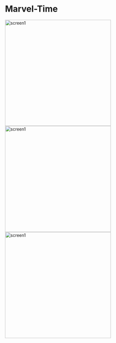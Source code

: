 # Marvel-Time
<img align="left" alt="screen1" width ="350px" src="hhttps://github.com/bake08/Marvel-Time/blob/main/img/%D0%A1%D0%BD%D0%B8%D0%BC%D0%BE%D0%BA%20%D1%8D%D0%BA%D1%80%D0%B0%D0%BD%D0%B0%20%D0%BE%D1%82%202023-02-06%2021-56-09.png" />
<img align="left" alt="screen1" width ="350px" src="https://github.com/bake08/Marvel-Time/blob/main/img/%D0%A1%D0%BD%D0%B8%D0%BC%D0%BE%D0%BA%20%D1%8D%D0%BA%D1%80%D0%B0%D0%BD%D0%B0%20%D0%BE%D1%82%202023-02-06%2021-56-44.png" />
<img align="left" alt="screen1" width ="350px" src="https://github.com/bake08/Marvel-Time/blob/main/img/%D0%A1%D0%BD%D0%B8%D0%BC%D0%BE%D0%BA%20%D1%8D%D0%BA%D1%80%D0%B0%D0%BD%D0%B0%20%D0%BE%D1%82%202023-02-06%2021-56-51.png" />
